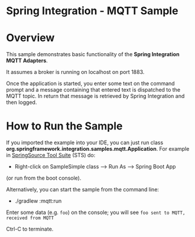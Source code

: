 Spring Integration - MQTT Sample
================================

# Overview

This sample demonstrates basic functionality of the **Spring Integration MQTT Adapters**.

It assumes a broker is running on localhost on port 1883.

Once the application is started, you enter some text on the command prompt and a message containing that entered text is
dispatched to the MQTT topic. In return that message is retrieved by Spring Integration and then logged.

# How to Run the Sample

If you imported the example into your IDE, you can just run class **org.springframework.integration.samples.mqtt.Application**.
For example in [SpringSource Tool Suite](https://www.springsource.com/developer/sts) (STS) do:

* Right-click on SampleSimple class --> Run As --> Spring Boot App

(or run from the boot console).

Alternatively, you can start the sample from the command line:

* ./gradlew :mqtt:run

Enter some data (e.g. `foo`) on the console; you will see `foo sent to MQTT, received from MQTT`

Ctrl-C to terminate.


